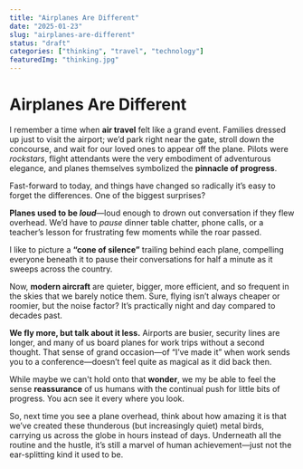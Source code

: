 ```yaml
---
title: "Airplanes Are Different"
date: "2025-01-23"
slug: "airplanes-are-different"
status: "draft"
categories: ["thinking", "travel", "technology"]
featuredImg: "thinking.jpg"
---
```


# Airplanes Are Different

I remember a time when **air travel** felt like a grand event. Families dressed up just to visit the airport; we’d park right near the gate, stroll down the concourse, and wait for our loved ones to appear off the plane. Pilots were *rockstars*, flight attendants were the very embodiment of adventurous elegance, and planes themselves symbolized the **pinnacle of progress**.

Fast-forward to today, and things have changed so radically it’s easy to forget the differences. One of the biggest surprises? 

**Planes used to be *loud***—loud enough to drown out conversation if they flew overhead. We’d have to *pause* dinner table chatter, phone calls, or a teacher’s lesson for frustrating few moments while the roar passed.

I like to picture a **“cone of silence”** trailing behind each plane, compelling everyone beneath it to pause their conversations for half a minute as it sweeps across the country.

Now, **modern aircraft** are quieter, bigger, more efficient, and so frequent in the skies that we barely notice them. Sure, flying isn’t always cheaper or roomier, but the noise factor? It’s practically night and day compared to decades past.

**We fly more, but talk about it less.** Airports are busier, security lines are longer, and many of us board planes for work trips without a second thought. That sense of grand occasion—of “I’ve made it” when work sends you to a conference—doesn’t feel quite as magical as it did back then.

While maybe we can't hold onto that **wonder**, we my be able to feel the sense **reassurance** of us humans with the continual push for little bits of progress. You acn see it every where you look. 

So, next time you see a plane overhead, think about how amazing it is that we’ve created these thunderous (but increasingly quiet) metal birds, carrying us across the globe in hours instead of days. Underneath all the routine and the hustle, it’s still a marvel of human achievement—just not the ear-splitting kind it used to be.